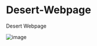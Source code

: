 # Desert-Webpage
Desert Webpage

![image](https://github.com/user-attachments/assets/2484e7c4-cb89-40fe-a125-dab1f130c481)


